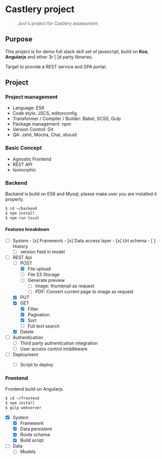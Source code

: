 # Castlery project

> Jovi's project for Castlery assessment

## Purpose

This project is for demo full stack skill set of javascript, build on **Koa**, **Angularjs** and other 3r [ ]d party libraries. 

Target to provide a REST service and SPA portal.

## Project

### Project management
* Language: ES6
* Code style: JSCS, editorconfig
* Transformer / Compiler / Builder: Babel, SCSS, Gulp
* Package management: npm
* Version Control: Git
* QA: Jshit, Mocha, Chai, should


### Basic Concept
* Agnostic Frontend
* REST API
* Isomorphic


### Backend

Backend is build on ES6 and Mysql, please make user you are installed it properly.

```bash
$ cd ~/backend
$ npm install
$ npm run local
```

#### Features breakdown
  - [ ]  System 
    - [x] Framework 
    - [x] Data access layer 
    - [x] Url schema
    - [ ] History
      - [ ] version field in model
  
  - [ ] REST Api
      - [ ] POST
          - [x] File upload 
          - [ ] File S3 Storage
          - [ ] Generate preview
              - [ ] Image: thumbnail as request
              - [ ] PDF: Convert current page to image as request
      - [x] PUT 
      - [x] GET 
        - [x] Filter 
        - [x] Pagination 
        - [x] Sort 
        - [ ] Full text search
      - [x] Delete 
 
  - [ ] Authentication
    - [ ] Third party authentication integration
    - [ ] User access control middleware
    
  - [ ] Deployment
    - [ ] Script to deploy



### Frontend

Frontend build on Angularjs. 

```bash
$ cd ~/frontend
$ npm install
$ gulp webserver
```
 
 - [x] System
      - [x] Framework 
      - [x] Data persistent 
      - [x] Route schema 
      - [x] Build script 
 
 - [ ] Data
      - [ ] Models
